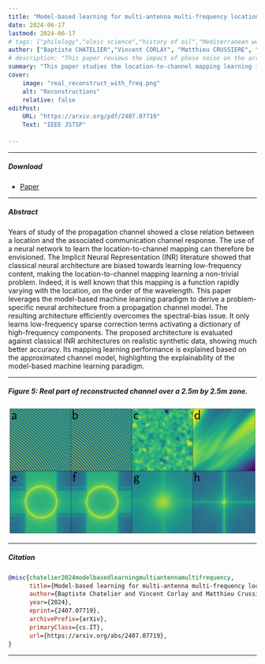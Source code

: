 ```yaml
---
title: "Model-based learning for multi-antenna multi-frequency location-to-channel mapping" 
date: 2024-06-17
lastmod: 2024-06-17
# tags: ["philology","oleic science","history of oil","Mediterranean world"]
author: ["Baptiste CHATELIER","Vincent CORLAY", "Matthieu CRUSSIERE", "Luc LE MAGOAROU"]
# description: "This paper reviews the impact of phase noise on the array factor. Published in IEEE WCNC 2023" 
summary: "This paper studies the location-to-channel mapping learning in a multi-antenna multi-frequency setting. Published in IEEE Journal of Selected Topics in Signal Processing." 
cover:
    image: "real_reconstruct_with_freq.png"
    alt: "Reconstructions"
    relative: false
editPost:
    URL: "https://arxiv.org/pdf/2407.07719"
    Text: "IEEE JSTSP"

---
```


---

##### Download

+ [Paper](https://arxiv.org/pdf/2407.07719)

---

##### Abstract

Years of study of the propagation channel showed a close relation between a location and the associated communication channel response. The use of a neural network to learn the location-to-channel mapping can therefore be envisioned. The Implicit Neural Representation (INR) literature showed that classical neural architecture are biased towards learning low-frequency content, making the location-to-channel mapping learning a non-trivial problem. Indeed, it is well known that this mapping is a function rapidly varying with the location, on the order of the wavelength. This paper leverages the model-based machine learning paradigm to derive a problem-specific neural architecture from a propagation channel model. The resulting architecture efficiently overcomes the spectral-bias issue. It only learns low-frequency sparse correction terms activating a dictionary of high-frequency components. The proposed architecture is evaluated against classical INR architectures on realistic synthetic data, showing much better accuracy. Its mapping learning performance is explained based on the approximated channel model, highlighting the explainability of the model-based machine learning paradigm.

---

##### Figure 5: Real part of reconstructed channel over a $2.5$m by $2.5$m zone.

![](real_reconstruct_with_freq.png)

---

##### Citation

```BibTeX
@misc{chatelier2024modelbasedlearningmultiantennamultifrequency,
      title={Model-based learning for multi-antenna multi-frequency location-to-channel mapping}, 
      author={Baptiste Chatelier and Vincent Corlay and Matthieu Crussière and Luc Le Magoarou},
      year={2024},
      eprint={2407.07719},
      archivePrefix={arXiv},
      primaryClass={cs.IT},
      url={https://arxiv.org/abs/2407.07719}, 
}
```

---